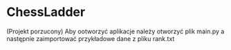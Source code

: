 # ChessLadder
(Projekt porzucony)
Aby ootworzyć aplikacje należy otworzyć plik main.py a następnie zaimportować przykładowe dane z pliku rank.txt
